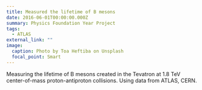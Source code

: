 ```yaml
---
title: Measured the lifetime of B mesons
date: 2016-06-01T00:00:00.000Z
summary: P﻿hysics Foundation Year Project
tags:
  - ATLAS
external_link: ""
image:
  caption: Photo by Toa Heftiba on Unsplash
  focal_point: Smart
---
```

Measuring the lifetime of B mesons created in the Tevatron at 1.8 TeV center-of-mass proton-antiproton collisions. Using data from ATLAS, CERN.